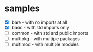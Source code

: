 # samples

- [x] bare - with no imports at all
- [x] basic - with std imports only
- [ ] common - with std and public imports
- [ ] multipkg - with multiple packages
- [ ] multimod - with multiple modules
